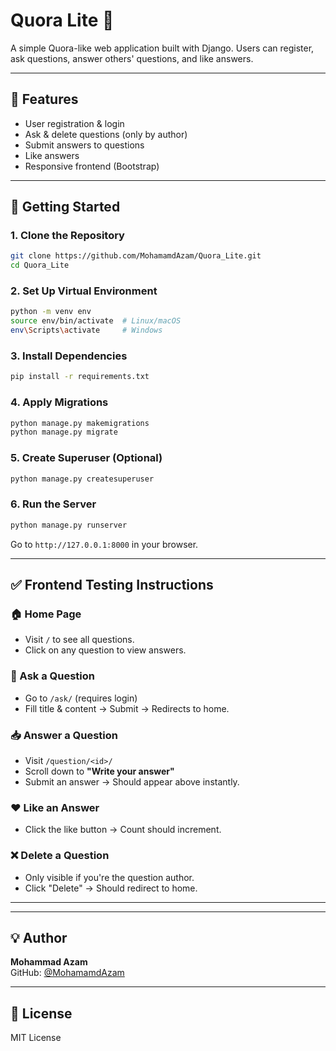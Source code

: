 
# Quora Lite 📝

A simple Quora-like web application built with Django. Users can register, ask questions, answer others' questions, and like answers.

---

## 🔧 Features

- User registration & login
- Ask & delete questions (only by author)
- Submit answers to questions
- Like answers
- Responsive frontend (Bootstrap)

---

## 🚀 Getting Started

### 1. Clone the Repository

```bash
git clone https://github.com/MohamamdAzam/Quora_Lite.git
cd Quora_Lite
```

### 2. Set Up Virtual Environment

```bash
python -m venv env
source env/bin/activate  # Linux/macOS
env\Scripts\activate     # Windows
```

### 3. Install Dependencies

```bash
pip install -r requirements.txt
```

### 4. Apply Migrations

```bash
python manage.py makemigrations
python manage.py migrate
```

### 5. Create Superuser (Optional)

```bash
python manage.py createsuperuser
```

### 6. Run the Server

```bash
python manage.py runserver
```

Go to `http://127.0.0.1:8000` in your browser.

---

## ✅ Frontend Testing Instructions

### 🏠 Home Page

- Visit `/` to see all questions.
- Click on any question to view answers.

### 📝 Ask a Question

- Go to `/ask/` (requires login)
- Fill title & content → Submit → Redirects to home.

### 📥 Answer a Question

- Visit `/question/<id>/`
- Scroll down to **"Write your answer"**
- Submit an answer → Should appear above instantly.

### ❤️ Like an Answer

- Click the like button → Count should increment.

### ❌ Delete a Question

- Only visible if you're the question author.
- Click "Delete" → Should redirect to home.

---

---

## 💡 Author

**Mohammad Azam**  
GitHub: [@MohamamdAzam](https://github.com/MohamamdAzam)

---

## 📄 License

MIT License
